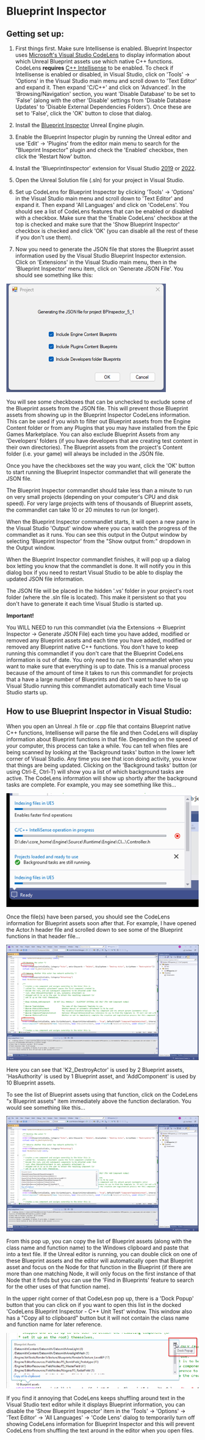 
# Blueprint Inspector

## Getting set up:

1. First things first.  Make sure Intellisense is enabled.  Blueprint Inspector uses [Microsoft's Visual Studio CodeLens](https://learn.microsoft.com/en-us/visualstudio/ide/find-code-changes-and-other-history-with-codelens?view=vs-2022) to display information about which Unreal Blueprint assets use which native C++ functions.  CodeLens **requires** [C++ Intellisense](https://learn.microsoft.com/en-us/visualstudio/ide/visual-cpp-intellisense?view=vs-2022) to be enabled.  To check if Intellisense is enabled or disabled, in Visual Studio, click on 'Tools' -> 'Options' in the Visual Studio main menu and scroll down to 'Text Editor' and expand it.  Then expand 'C/C++' and click on 'Advanced'.  In the 'Browsing/Navigation' section, you want 'Disable Database' to be set to 'False' (along with the other 'Disable' settings from 'Disable Database Updates' to 'Disable External Dependencies Folders').  Once these are set to 'False', click the 'OK' button to close that dialog.

2. Install the [Blueprint Inspector](https://www.unrealengine.com/marketplace/en-US/product/blueprintinspector) Unreal Engine plugin.

3. Enable the Blueprint Inspector plugin by running the Unreal editor and use 'Edit' -> 'Plugins' from the editor main menu to search for the "Blueprint Inspector" plugin and check the 'Enabled' checkbox, then click the 'Restart Now' button.

4. Install the 'BlueprintInspector' extension for Visual Studio [2019](https://marketplace.visualstudio.com/items?itemName=JeffBroome.BlueprintInspector2019) or [2022](https://marketplace.visualstudio.com/items?itemName=JeffBroome.BlueprintInspector2022).

5. Open the Unreal Solution file (.sln) for your project in Visual Studio.

6. Set up CodeLens for Blueprint Inspector by clicking 'Tools' -> 'Options' in the Visual Studio main menu and scroll down to 'Text Editor' and expand it.  Then expand 'All Languages' and click on 'CodeLens'.  You should see a list of CodeLens features that can be enabled or disabled with a checkbox.  Make sure that the
'Enable CodeLens' checkbox at the top is checked and make sure that the 'Show Blueprint Inspector' checkbox is checked and click 'OK' (you can disable all the rest of these if you don't use them).

7. Now you need to generate the JSON file that stores the Blueprint asset information used by the Visual Studio Blueprint Inspector extension.  Click on 'Extensions' in the Visual Studio main menu, then in the 'Blueprint Inspector' menu item, click on 'Generate JSON File'.  You should see something like this:

![GenerateJsonFile](/images/GenerateJsonFile.png)

You will see some checkboxes that can be unchecked to exclude some of the Blueprint assets from the JSON file.  This will prevent those Blueprint assets from showing up in the Blueprint Inspector CodeLens information.  This can be used if you wish to filter out Blueprint assets from the Engine Content folder or from any Plugins that you may have installed from the Epic Games Marketplace.  You can also exclude Blueprint Assets from any 'Developers' folders (if you have developers that are creating test content in their own directories).  The Blueprint assets from the project's Content folder (i.e. your game) will always be included in the JSON file.

Once you have the checkboxes set the way you want, click the 'OK' button to start running the Blueprint Inspector commandlet that will generate the JSON file.

The Blueprint Inspector commandlet should take less than a minute to run on very small projects (depending on your computer's CPU and disk speed).  For very large projects with tens of thousands of Blueprint assets, the commandlet can take 10 or 20 minutes to run (or longer).

When the Blueprint Inspector commandlet starts, it will open a new pane in the Visual Studio 'Output' window where you can watch the progress of the commandlet as it runs.  You can see this output in the Output window by selecting 'Blueprint Inspector' from the "Show output from:" dropdown in the Output window.

When the Blueprint Inspector commandlet finishes, it will pop up a dialog box letting you know that the commandlet is done.  It will notify you in this dialog box if you need to restart Visual Studio to be able to display the updated JSON file information.

The JSON file will be placed in the hidden '.vs' folder in your project's root folder (where the .sln file is located).  This make it persistent so that you don't have to generate it each time Visual Studio is started up.


**Important!**

You WILL NEED to run this commandlet (via the Extensions -> Blueprint Inspector -> Generate JSON File) each time you have added, modified or removed any Blueprint assets and each time you have added, modified or removed any Blueprint native C++ functions.  You don't have to keep running this commandlet if you don't care that the Blueprint CodeLens information is out of date.  You only need to run the commandlet when you want to make sure that everything is up to date.  This is a manual process because of the amount of time it takes to run this commandlet for projects that a have a large number of Blueprints and don't want to have to tie up Visual Studio running this commandlet automatically each time Visual Studio starts up.

## How to use Blueprint Inspector in Visual Studio:

When you open an Unreal .h file or .cpp file that contains Blueprint native C++ functions, Intellisense will parse the file and then CodeLens will display information about Blueprint functions in that file.  Depending on the speed of your computer, this process can take a while.  You can tell when files are being scanned by looking at the 'Background tasks' button in the lower left corner of Visual Studio.  Any time you see that icon doing activity, you know that things are being updated.  Clicking on the 'Background tasks' button (or using Ctrl-E, Ctrl-T) will show you a list of which background tasks are active.  The CodeLens information will show up shortly after the background tasks are complete.  For example, you may see something like this...

![BackgroundTasks](/images/BackgroundTasks.png)

Once the file(s) have been parsed, you should see the CodeLens information for Blueprint assets soon after that.  For example, I have opened the Actor.h header file and scrolled down to see some of the Blueprint functions in that header file...

![BlueprintInspector_1](/images/BlueprintInspector_1.png)

Here you can see that 'K2_DestroyActor' is used by 2 Blueprint assets, 'HasAuthority' is used by 1 Blueprint asset, and 'AddComponent' is used by 10 Blueprint assets.

To see the list of Blueprint assets using that function, click on the CodeLens "x Blueprint assets" item immediately above the function declaration.  You would see something like this...

![BlueprintInspector_2](/images/BlueprintInspector_2.png)

From this pop up, you can copy the list of Blueprint assets (along with the class name and function name) to the Windows clipboard and paste that into a text file.  If the Unreal editor is running, you can double click on one of these Blueprint assets and the editor will automatically open that Blueprint asset and focus on the Node for that function in the Blueprint (if there are more than one matching Node, it will only focus on the first instance of that Node that it finds but you can use the 'Find in Blueprints' feature to search for the other uses of that function name).

In the upper right corner of that CodeLesn pop up, there is a 'Dock Popup' button that you can click on if you want to open this list in the docked 'CodeLens Blueprint Inspector - C++ Unit Test' window.  This window also has a "Copy all to clipboard" button but it will not contain the class name and function name for later reference.

![BlueprintInspector_3](/images/BlueprintInspector_3.png)

If you find it annoying that CodeLens keeps shuffling around text in the Visual Studio text editor while it displays Blueprint information, you can disable the 'Show Blueprint Inspector' item in the 'Tools' -> 'Options' -> 'Text Editor' -> 'All Languages' -> 'Code Lens' dialog to temporarily turn off showing CodeLens information for Blueprint Inspector and this will prevent CodeLens from shuffling the text around in the editor when you open files.
